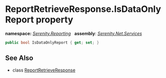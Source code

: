 # ReportRetrieveResponse.IsDataOnlyReport property
**namespace:** *[Serenity.Reporting](../../README.md#serenity.reporting-namespace)*   **assembly**: *[Serenity.Net.Services](../../README.md)*

```csharp
public bool IsDataOnlyReport { get; set; }
```

## See Also

* class [ReportRetrieveResponse](../ReportRetrieveResponse.md)